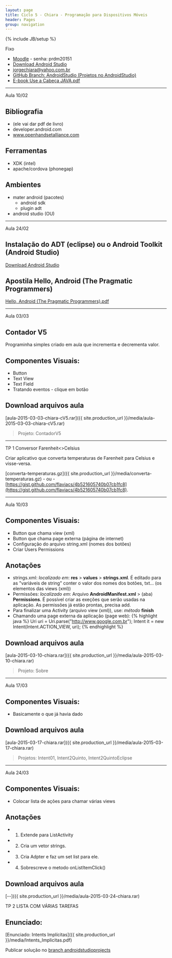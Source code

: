 ```yaml
---
layout: page
title: Ciclo 5 - Chiara - Programação para Dispositivos Móveis
header: Pages
group: navigation
---
```

{% include JB/setup %}

<span class="label label-warning text-uppercase"><span class="glyphicon glyphicon glyphicon-star"></span> Fixo</span>

- [Moodle](http://fatecrl.edu.br/moodle/course/view.php?id=230) - senha: prdm20151
- [Download Android Studio](http://developer.android.com/sdk/index.html)
- [jorgechiara@yahoo.com.br](jorgechiara@yahoo.com.br)
- [GitHub Branch: AndroidStudio (Projetos no AndroidStudio)](https://github.com/adammacias/fatec-si/tree/androidstudioprojects)
- [E-book Use a Cabeça JAVA.pdf](https://fatecspgov-my.sharepoint.com/personal/adam_macias_fatec_sp_gov_br/_layouts/15/guestaccess.aspx?guestaccesstoken=exC7yg4Fh4Izgsbi2%2f6JhrI7YDAAfYtrNcBdKX3O4bQ%3d&docid=0d449a6fe69ae4b85944265337b790078)

***

<span class="label label-primary text-uppercase"><span class="glyphicon glyphicon glyphicon-star"></span> Aula 10/02</span>

## Bibliografia
- (ele vai dar pdf de livro)
- developer.android.com
- www.openhandsetalliance.com
 
## Ferramentas
- XDK (intel)
- apache/cordova (phonegap)
 
## Ambientes
- mater android (pacotes)
  - android sdk 
  - plugin adt
- android studio (OU)

***

<span class="label label-primary text-uppercase"><span class="glyphicon glyphicon glyphicon-star"></span> Aula 24/02</span>

## Instalação do ADT (eclipse) ou o Android Toolkit (Android Studio)
[Download Android Studio](http://developer.android.com/sdk/index.html)

## Apostila Hello, Android (The Pragmatic Programmers)
[Hello, Android (The Pragmatic Programmers).pdf](https://www.facebook.com/download/780007602089838/Hello%2C%20Android%20%28The%20Pragmatic%20Programmers%29.pdf)

***

<span class="label label-primary text-uppercase"><span class="glyphicon glyphicon glyphicon-star"></span> Aula 03/03</span>

## Contador V5
Programinha simples criado em aula que incrementa e decrementa valor.

## Componentes Visuais:
- Button
- Text View
- Text Field
- Tratando eventos - clique em botão

## Download arquivos aula
[aula-2015-03-03-chiara-cV5.rar]({{ site.production_url }}/media/aula-2015-03-03-chiara-cV5.rar) 

> Projeto: ContadorV5

***

<span class="label label-success text-uppercase"><span class="glyphicon glyphicon glyphicon-star"></span> TP 1 Conversor Farenheit<>Celsius</span>

Criar aplicativo que converta temperaturas de Farenheit para Celsius e visse-versa.

[converta-temperaturas.gz]({{ site.production_url }}/media/converta-temperaturas.gz) - ou - [https://gist.github.com/flaviacs/4b521605740b07cb1fc8](https://gist.github.com/flaviacs/4b521605740b07cb1fc8).


***

<span class="label label-primary text-uppercase"><span class="glyphicon glyphicon glyphicon-star"></span> Aula 10/03</span>

## Componentes Visuais:
- Button que chama view (xml)
- Button que chama page externa (página de internet)
- Configuração do arquivo string.xml (nomes dos botôes)
- Criar Users Permissions

## Anotações
- strings.xml: *localizado em*: **res** > **values** > **strings.xml**. É editado para as "variáveis de string" conter o valor dos nomes dos botões, txt... (os elementos das views (xml))
- Permissões: *localizado em*: Arquivo **AndroidManifest.xml** > (aba) **Permissions**. É possível criar as exeções que serão usadas na aplicação. As permissões já estão prontas, precisa add.
- Para finalizar uma Activity (arquivo view (xml)), use: *método* **finish**
- Chamando uma page externa da aplicação (page web):
{% highlight java %}
  Uri uri = Uri.parse("http://www.google.com.br");
  Intent it = new Intent(Intent.ACTION_VIEW, uri);
{% endhighlight %}

## Download arquivos aula
[aula-2015-03-10-chiara.rar]({{ site.production_url }}/media/aula-2015-03-10-chiara.rar) 

> Projeto: Sobre

***

<span class="label label-primary text-uppercase"><span class="glyphicon glyphicon glyphicon-star"></span> Aula 17/03</span>

## Componentes Visuais:
- Basicamente o que já havia dado

## Download arquivos aula
[aula-2015-03-17-chiara.rar]({{ site.production_url }}/media/aula-2015-03-17-chiara.rar) 

> Projetos: Intent01, Intent2Quinto, Intent2QuintoEclipse

***

<span class="label label-primary text-uppercase"><span class="glyphicon glyphicon glyphicon-star"></span> Aula 24/03</span>

## Componentes Visuais:
- Colocar lista de ações para chamar várias views

## Anotações
- 1. Extende para ListActivity
- 2. Cria um vetor strings.
- 3. Cria Adpter e faz um set list para ele.
- 4. Sobrescreve o metodo onListItemClick()

## Download arquivos aula
[--]({{ site.production_url }}/media/aula-2015-03-24-chiara.rar) 

<span class="label label-success text-uppercase"><span class="glyphicon glyphicon glyphicon-star"></span>TP 2 LISTA COM VÁRIAS TAREFAS</span>

## Enunciado:
[Enunciado: Intents Implícitas]({{ site.production_url }}/media/Intents_Implicitas.pdf) 

<div class="alert alert-danger">Publicar solução no <a href="https://github.com/adammacias/fatec-si/tree/androidstudioprojects">branch androidstudioprojects</a></div>
